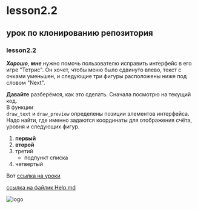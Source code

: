 # lesson2.2
## урок по клонированию репозитория
### lesson2.2

***Хорошо***, ***мне*** нужно помочь пользователю исправить интерфейс в его игре
"Тетрис". Он хочет, чтобы меню было сдвинуто влево, текст с очками 
уменьшен, и следующие три фигуры расположены ниже под словом "Next".

__Давайте__ разберёмся, как это сделать.
Сначала посмотрю на текущий код.<br/> В функции <br/>
`draw_text` и `draw_preview` определены позиции элементов интерфейса.
Надо найти, где именно задаются координаты для отображения счёта,<br/>
уровня и следующих фигур.

1. **первый**
2. __второй__
3. третий
   - подпункт списка
4. четвертый

Вот [ссылка на уроки](https://university.zerocoder.ru/)

[ссылка на файлик Help.md](HELP.md.py)

![logo](https://avatars.mds.yandex.net/i?id=292b5fb5f7e39481bc16629ae1b9afba8f191a6c21849a4e-10855339-images-thumbs&n=13)